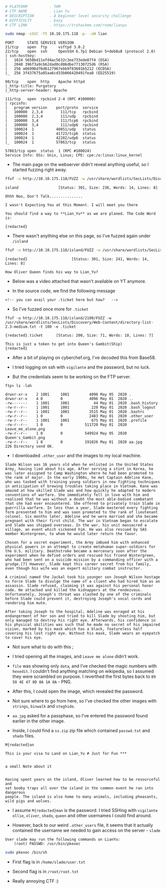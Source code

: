 ```bash
# PLATFORM          . THM
# CTF NAME          . Lian Yu
# DESCRIPTION       . A beginner level security challenge
# DIFFICULTY        . Easy
# CTF LINK          . https://tryhackme.com/room/lianyu
```

```bash
sudo nmap -sSVC -T5 10.10.175.118 -p- -oN lian
```

```
PORT      STATE SERVICE VERSION
21/tcp    open  ftp     vsftpd 3.0.2
22/tcp    open  ssh     OpenSSH 6.7p1 Debian 5+deb8u8 (protocol 2.0)
| ssh-hostkey: 
|   1024 5650bd11efd4ac5632c3ee733ede87f4 (DSA)
|   2048 396f3a9cb62dad0cd86dbe77130725d6 (RSA)
|   256 a66996d76d6127967ebb9f83601b5212 (ECDSA)
|_  256 3f437675a85aa6cd33b066420491fea0 (ED25519)

80/tcp    open  http    Apache httpd
|_http-title: Purgatory
|_http-server-header: Apache

111/tcp   open  rpcbind 2-4 (RPC #100000)
| rpcinfo: 
|   program version    port/proto  service
|   100000  2,3,4        111/tcp   rpcbind
|   100000  2,3,4        111/udp   rpcbind
|   100000  3,4          111/tcp6  rpcbind
|   100000  3,4          111/udp6  rpcbind
|   100024  1          40851/udp   status
|   100024  1          41723/tcp6  status
|   100024  1          42282/udp6  status
|_  100024  1          57863/tcp   status

57863/tcp open  status  1 (RPC #100024)
Service Info: OSs: Unix, Linux; CPE: cpe:/o:linux:linux_kernel
```

- The main page on the webserver didn't reveal anything useful, so I started fuzzing right away.

```bash
ffuf -u http://10.10.175.118/FUZZ -w /usr/share/wordlists/SecLists/Discovery/Web-Content/directory-list-2.3-medium.txt -t 100
```

```
island                  [Status: 301, Size: 236, Words: 14, Lines: 8]
```

```
Ohhh Noo, Don't Talk...............

I wasn't Expecting You at this Moment. I will meet you there

You should find a way to **Lian_Yu** as we are planed. The Code Word is:

{redacted}
```

- There wasn't anything else on this page, so I've fuzzed again under `/island`

```bash
ffuf -u http://10.10.175.118/island/FUZZ -w /usr/share/wordlists/SecLists/Discovery/Web-Content/directory-list-2.3-medium.txt -t 100
```

```
{redacted}                    [Status: 301, Size: 241, Words: 14, Lines: 8]
```

```
How Oliver Queen finds his way to Lian_Yu?
```

- Below was a video attached that wasn't available on YT anymore.

- In the source code, we find the following message

```
<!-- you can avail your .ticket here but how?   -->
```

- So I've fuzzed once more for `.ticket` 

```
ffuf -u http://10.10.175.118/island/2100/FUZZ -w /usr/share/wordlists/SecLists/Discovery/Web-Content/directory-list-2.3-medium.txt -t 100 -e .ticket
```

```
{redacted}.ticket      [Status: 200, Size: 71, Words: 10, Lines: 7]
```

```
This is just a token to get into Queen's Gambit(Ship)
{redacted}
```

- After a bit of playing on cyberchef.org, I've decoded this from Base58.

- I tried logging on ssh with `vigilante` and the password, but no luck. 
  
- But the credentials seem to be working on the FTP server.

```
ftp> ls -lah

drwxr-xr-x    2 1001     1001         4096 May 05  2020 .
drwxr-xr-x    4 0        0            4096 May 01  2020 ..
-rw-------    1 1001     1001           44 May 01  2020 .bash_history
-rw-r--r--    1 1001     1001          220 May 01  2020 .bash_logout
-rw-r--r--    1 1001     1001         3515 May 01  2020 .bashrc
-rw-r--r--    1 0        0            2483 May 01  2020 .other_user
-rw-r--r--    1 1001     1001          675 May 01  2020 .profile
-rw-r--r--    1 0        0          511720 May 01  2020 Leave_me_alone.png
-rw-r--r--    1 0        0          549924 May 05  2020 Queen's_Gambit.png
-rw-r--r--    1 0        0          191026 May 01  2020 aa.jpg
226 Directory send OK.

```

- I downloaded `.other_user` and the images to my local machine.

```
Slade Wilson was 16 years old when he enlisted in the United States Army, having lied about his age. After serving a stint in Korea, he was later assigned to Camp Washington where he had been promoted to the rank of major. In the early 1960s, he met Captain Adeline Kane, who was tasked with training young soldiers in new fighting techniques in anticipation of brewing troubles taking place in Vietnam. Kane was amazed at how skilled Slade was and how quickly he adapted to modern conventions of warfare. She immediately fell in love with him and realized that he was without a doubt the most able-bodied combatant that she had ever encountered. She offered to privately train Slade in guerrilla warfare. In less than a year, Slade mastered every fighting form presented to him and was soon promoted to the rank of lieutenant colonel. Six months later, Adeline and he were married and she became pregnant with their first child. The war in Vietnam began to escalate and Slade was shipped overseas. In the war, his unit massacred a village, an event which sickened him. He was also rescued by SAS member Wintergreen, to whom he would later return the favor.

Chosen for a secret experiment, the Army imbued him with enhanced physical powers in an attempt to create metahuman super-soldiers for the U.S. military. Deathstroke became a mercenary soon after the experiment when he defied orders and rescued his friend Wintergreen, who had been sent on a suicide mission by a commanding officer with a grudge.[7] However, Slade kept this career secret from his family, even though his wife was an expert military combat instructor.

A criminal named the Jackal took his younger son Joseph Wilson hostage to force Slade to divulge the name of a client who had hired him as an assassin. Slade refused, claiming it was against his personal honor code. He attacked and killed the kidnappers at the rendezvous. Unfortunately, Joseph's throat was slashed by one of the criminals before Slade could prevent it, destroying Joseph's vocal cords and rendering him mute.

After taking Joseph to the hospital, Adeline was enraged at his endangerment of her son and tried to kill Slade by shooting him, but only managed to destroy his right eye. Afterwards, his confidence in his physical abilities was such that he made no secret of his impaired vision, marked by his mask which has a black, featureless half covering his lost right eye. Without his mask, Slade wears an eyepatch to cover his eye.
```

- Not sure what to do with this ; 

- I tried opening all the images, and `Leave me alone` didn't work. 

- `file` was showing only `data`, and I've checked the magic numbers with `hexedit`. I couldn't find anything matching on wikipedia, so I assumed they were scrambled on purpose. I reverthed the first bytes back to `89 50 4E 47 0D 0A 1A 0A` - PNG.

- After this, I could open the image, which revealed the password.

- Not sure where to go from here, so I've checked the other images with `strings`, `binwalk` and `steghide`.

- `aa.jpg` asked for a passphase, so I've entered the password found earlier in the other image. 

- Inside, I could find a `ss.zip` zip file which contained `passwd.txt` and `shado` files.

```shado
M{redacted}an
```

```passwd
This is your visa to Land on Lian_Yu # Just for Fun ***


a small Note about it


Having spent years on the island, Oliver learned how to be resourceful and 
set booby traps all over the island in the common event he ran into dangerous
people. The island is also home to many animals, including pheasants,
wild pigs and wolves.
```

- I assume `M{redacted}man` is the password. I tried SSHing with `vigilante` `ollie`, `oliver`, `shado`, `queen` and other usernames I could find around.

- However, back to our weird `.other_users` file, it seems that it actually contained the username we needed to gain access on the server - `slade`

```
User slade may run the following commands on LianYu:
    (root) PASSWD: /usr/bin/pkexec
```

```bash
sudo pkexec /bin/sh
```

- First flag is in `/home/slade/user.txt`
- Second flag is in `/root/root.txt`

- Really annoying CTF :) 

